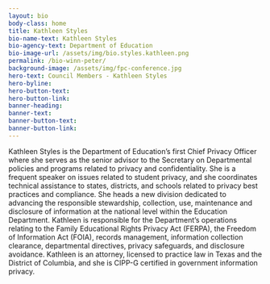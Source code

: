 ```yaml
---
layout: bio
body-class: home
title: Kathleen Styles
bio-name-text: Kathleen Styles
bio-agency-text: Department of Education
bio-image-url: /assets/img/bio.styles.kathleen.png
permalink: /bio-winn-peter/
background-image: /assets/img/fpc-conference.jpg
hero-text: Council Members - Kathleen Styles
hero-byline:
hero-button-text: 
hero-button-link: 
banner-heading: 
banner-text: 
banner-button-text: 
banner-button-link: 
---
```

Kathleen Styles is the Department of Education’s first Chief Privacy Officer 
where she serves as the senior advisor to the Secretary on Departmental policies 
and programs related to privacy and confidentiality. She is a frequent speaker 
on issues related to student privacy, and she coordinates technical assistance 
to states, districts, and schools related to privacy best practices and 
compliance. She heads a new division dedicated to advancing the responsible 
stewardship, collection, use, maintenance and disclosure of information at the 
national level within the Education Department. Kathleen is responsible for the 
Department’s operations relating to the Family Educational Rights Privacy Act 
(FERPA), the Freedom of Information Act (FOIA), records management, information 
collection clearance, departmental directives, privacy safeguards, and 
disclosure avoidance. Kathleen is an attorney, licensed to practice law in Texas 
and the District of Columbia, and she is CIPP-G certified in government 
information privacy.

